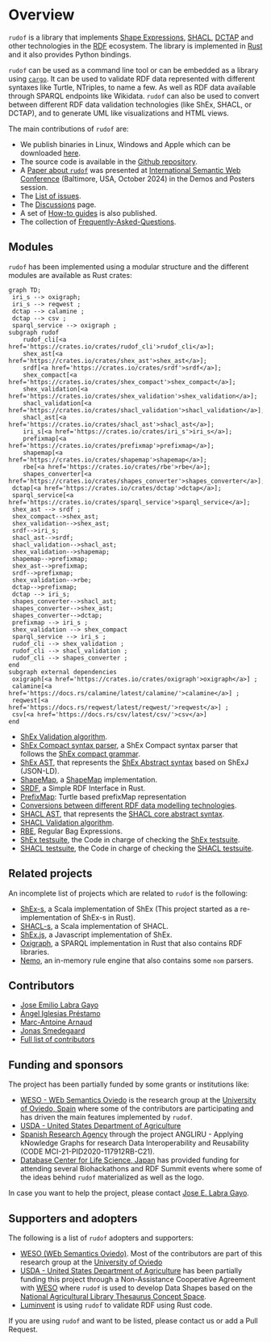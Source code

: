 # Overview

`rudof` is a library that implements [Shape Expressions](https://shex.io/), [SHACL](https://www.w3.org/TR/shacl/), [DCTAP](https://www.dublincore.org/specifications/dctap/) and other technologies in the [RDF](https://www.w3.org/RDF/) ecosystem.
The library is implemented in [Rust](https://www.rust-lang.org/) and it also provides Python bindings.

`rudof` can be used as a command line tool or can be embedded as a library using [`cargo`](https://crates.io/).
It can be used to validate RDF data represented with different syntaxes like Turtle, NTriples, to name a few.
As well as RDF data available through SPARQL endpoints like Wikidata.
`rudof` can also be used to convert between different RDF data validation technologies (like ShEx, SHACL, or DCTAP), and to generate UML like visualizations and HTML views.

The main contributions of `rudof` are:

- We publish binaries in Linux, Windows and Apple which can be downloaded [here](https://github.com/weso/shex-rs/releases/).
- The source code is available in the [Github repository](https://github.com/rudof-project/rudof).
- A [Paper about `rudof`](assets/pdf/rudof_demo.pdf) was presented at [International Semantic Web Conference](https://iswc2024.semanticweb.org/event/3715c6fc-e2d7-47eb-8c01-5fe4ac589a52/summary) (Baltimore, USA, October 2024) in the Demos and Posters session.
- The [List of issues](https://github.com/rudof-project/rudof/issues).
- The [Discussions](https://github.com/rudof-project/rudof/discussions) page.
- A set of [How-to guides](https://github.com/rudof-project/rudof/wiki/How%E2%80%90to-guides) is also published.
- The collection of [Frequently-Asked-Questions](https://github.com/rudof-project/rudof/wiki/FAQ).

## Modules

`rudof` has been implemented using a modular structure and the different modules are available as Rust crates:

```mermaid
graph TD;
 iri_s --> oxigraph;
 iri_s --> reqwest ;
 dctap --> calamine ;
 dctap --> csv ;
 sparql_service --> oxigraph ;
subgraph rudof
    rudof_cli[<a href='https://crates.io/crates/rudof_cli'>rudof_cli</a>];
    shex_ast[<a href='https://crates.io/crates/shex_ast'>shex_ast</a>];
    srdf[<a href='https://crates.io/crates/srdf'>srdf</a>];
    shex_compact[<a href='https://crates.io/crates/shex_compact'>shex_compact</a>];
    shex_validation[<a href='https://crates.io/crates/shex_validation'>shex_validation</a>];
    shacl_validation[<a href='https://crates.io/crates/shacl_validation'>shacl_validation</a>];
    shacl_ast[<a href='https://crates.io/crates/shacl_ast'>shacl_ast</a>];
    iri_s[<a href='https://crates.io/crates/iri_s'>iri_s</a>];
    prefixmap[<a href='https://crates.io/crates/prefixmap'>prefixmap</a>];
    shapemap[<a href='https://crates.io/crates/shapemap'>shapemap</a>];
    rbe[<a href='https://crates.io/crates/rbe'>rbe</a>];
    shapes_converter[<a href='https://crates.io/crates/shapes_converter'>shapes_converter</a>];
 dctap[<a href='https://crates.io/crates/dctap'>dctap</a>];
 sparql_service[<a href='https://crates.io/crates/sparql_service'>sparql_service</a>];
 shex_ast --> srdf ;
 shex_compact-->shex_ast;
 shex_validation-->shex_ast;
 srdf-->iri_s;
 shacl_ast-->srdf;
 shacl_validation-->shacl_ast;
 shex_validation-->shapemap;
 shapemap-->prefixmap;
 shex_ast-->prefixmap;
 srdf-->prefixmap;
 shex_validation-->rbe;
 dctap-->prefixmap;
 dctap --> iri_s;
 shapes_converter-->shacl_ast;
 shapes_converter-->shex_ast;
 shapes_converter-->dctap;
 prefixmap --> iri_s ;
 shex_validation --> shex_compact
 sparql_service --> iri_s ;
 rudof_cli --> shex_validation ;
 rudof_cli --> shacl_validation ;
 rudof_cli --> shapes_converter ;
end
subgraph external dependencies
 oxigraph[<a href='https://crates.io/crates/oxigraph'>oxigraph</a>] ;
 calamine[<a href='https://docs.rs/calamine/latest/calamine/'>calamine</a>] ;
 reqwest[<a href='https://docs.rs/reqwest/latest/reqwest/'>reqwest</a>] ;
 csv[<a href='https://docs.rs/csv/latest/csv/'>csv</a>] 
end
```

- [ShEx Validation algorithm](https://docs.rs/shex_validation/).
- [ShEx Compact syntax parser](https://docs.rs/shex_compact), a ShEx Compact syntax parser that follows the [ShEx compact grammar](https://shex.io/shex-semantics/index.html#shexc).
- [ShEx AST](https://docs.rs/shex_ast), that represents the [ShEx Abstract syntax](https://shex.io/shex-semantics/index.html#shape-expressions-shexj) based on ShExJ (JSON-LD).
- [ShapeMap](https://docs.rs/shapemap/), a [ShapeMap](https://shexspec.github.io/shape-map/) implementation.
- [SRDF](https://docs.rs/srdf), a Simple RDF Interface in Rust.
- [PrefixMap](https://docs.rs/prefixmap): Turtle based prefixMap representation
- [Conversions between different RDF data modelling technologies](https://docs.rs/shapes_convert).
- [SHACL AST](https://docs.rs/shacl_ast), that represents the [SHACL core abstract syntax](https://www.w3.org/TR/shacl).
- [SHACL Validation algorithm](https://docs.rs/shacl_validation/).
- [RBE](https://docs.rs/rbe), Regular Bag Expressions.
- [ShEx testsuite](https://docs.rs/shex_testsuite/), the Code in charge of checking the [ShEx testsuite](https://shexspec.github.io/test-suite/).
- [SHACL testsuite](https://docs.rs/shacl_testsuite/), the Code in charge of checking the [SHACL testsuite](https://w3c.github.io/data-shapes/data-shapes-test-suite/).

## Related projects

An incomplete list of projects which are related to `rudof` is the following:

- [ShEx-s](https://www.weso.es/shex-s/), a Scala implementation of ShEx (This project started as a re-implementation of ShEx-s in Rust).
- [SHACL-s](https://www.weso.es/shacl-s/), a Scala implementation of SHACL.
- [ShEx.js](https://github.com/shexjs/shex.js), a Javascript implementation of ShEx.
- [Oxigraph](https://github.com/oxigraph/oxigraph), a SPARQL implementation in Rust that also contains RDF libraries.
- [Nemo](https://github.com/knowsys/nemo), an in-memory rule engine that also contains some `nom` parsers.

## Contributors

- [Jose Emilio Labra Gayo](https://labra.weso.es/)
- [Ángel Iglesias Préstamo](http://angelip2303.github.io/)
- [Marc-Antoine Arnaud](https://luminvent.com/)
- [Jonas Smedegaard](http://dr.jones.dk/blog/)
- [Full list of contributors](https://github.com/rudof-project/rudof/graphs/contributors)

## Funding and sponsors

The project has been partially funded by some grants or institutions like:

- [WESO - WEb Semantics Oviedo](https://www.weso.es/) is the research group at the [University of Oviedo, Spain](https://www.uniovi.es/) where some of the contributors are participating and has driven the main features implemented by `rudof`.
- [USDA - United States Department of Agriculture](https://www.usda.gov/)
- [Spanish Research Agency](https://www.aei.gob.es/) through the project ANGLIRU - Applying kNowledge Graphs for research Data Interoperability and Reusability (CODE MCI-21-PID2020-117912RB-C21).
- [Database Center for Life Science, Japan](https://dbcls.rois.ac.jp/index-en.html) has provided funding for attending several Biohackathons and RDF Summit events where some of the ideas behind `rudof` materialized as well as the logo.

In case you want to help the project, please contact [Jose E. Labra Gayo](https://labra.weso.es/).

## Supporters and adopters

The following is a list of `rudof` adopters and supporters:

- [WESO (WEb Semantics Oviedo)](http://www.weso.es/). Most of the contributors are part of this research group at the [University of Oviedo](http://www.uniovi.es)
- [USDA - United States Department of Agriculture](https://www.usda.gov/) has been partially funding this project through a Non-Assistance Cooperative Agreement with [WESO](http://www.weso.es/) where `rudof` is used to develop Data Shapes based on the [National Agricultural Library Thesaurus Concept Space](https://lod.nal.usda.gov/en/).
- [Luminvent](https://luminvent.com/) is using `rudof` to validate RDF using Rust code.

If you are using `rudof` and want to be listed, please contact us or add a Pull Request.
